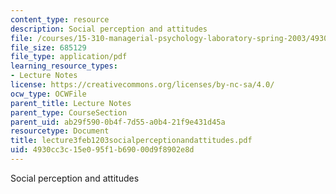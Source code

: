 ```yaml
---
content_type: resource
description: Social perception and attitudes
file: /courses/15-310-managerial-psychology-laboratory-spring-2003/4930cc3c15e095f1b69000d9f8902e8d_lecture3feb1203socialperceptionandattitudes.pdf
file_size: 685129
file_type: application/pdf
learning_resource_types:
- Lecture Notes
license: https://creativecommons.org/licenses/by-nc-sa/4.0/
ocw_type: OCWFile
parent_title: Lecture Notes
parent_type: CourseSection
parent_uid: ab29f590-0b4f-7d55-a0b4-21f9e431d45a
resourcetype: Document
title: lecture3feb1203socialperceptionandattitudes.pdf
uid: 4930cc3c-15e0-95f1-b690-00d9f8902e8d
---
```

Social perception and attitudes